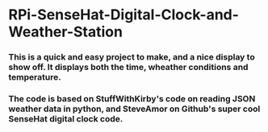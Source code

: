 # RPi-SenseHat-Digital-Clock-and-Weather-Station
### This is a quick and easy project to make, and a nice display to show off. It displays both the time, wheather conditions and temperature.
### The code is based on StuffWithKirby's code on reading JSON weather data in python, and SteveAmor on Github's super cool SenseHat digital clock code.
